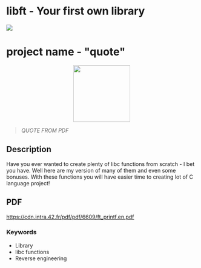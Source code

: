 # libft - Your first own library

<p align="left"><img src="./README/letters.jpg" ></p>

# project name - "quote"

<p align="middle"><img src="PATH_TO_BANNER_PIC" height="150" /></p>

> <em> QUOTE FROM PDF</em>

## Description
Have you ever wanted to create plenty of libc functions from scratch - I bet you have. Well here are my version of many of them and even some bonuses. With these functions you will have easier time to creating lot of C language project!

## PDF

https://cdn.intra.42.fr/pdf/pdf/6609/ft_printf.en.pdf

### Keywords
- Library
- libc functions
- Reverse engineering
